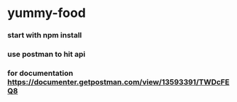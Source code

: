 # yummy-food

### start with npm install
### use postman to hit api

### for documentation https://documenter.getpostman.com/view/13593391/TWDcFEQ8

